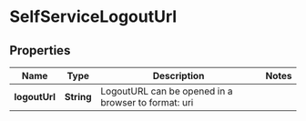 

# SelfServiceLogoutUrl


## Properties

Name | Type | Description | Notes
------------ | ------------- | ------------- | -------------
**logoutUrl** | **String** | LogoutURL can be opened in a browser to  format: uri | 



